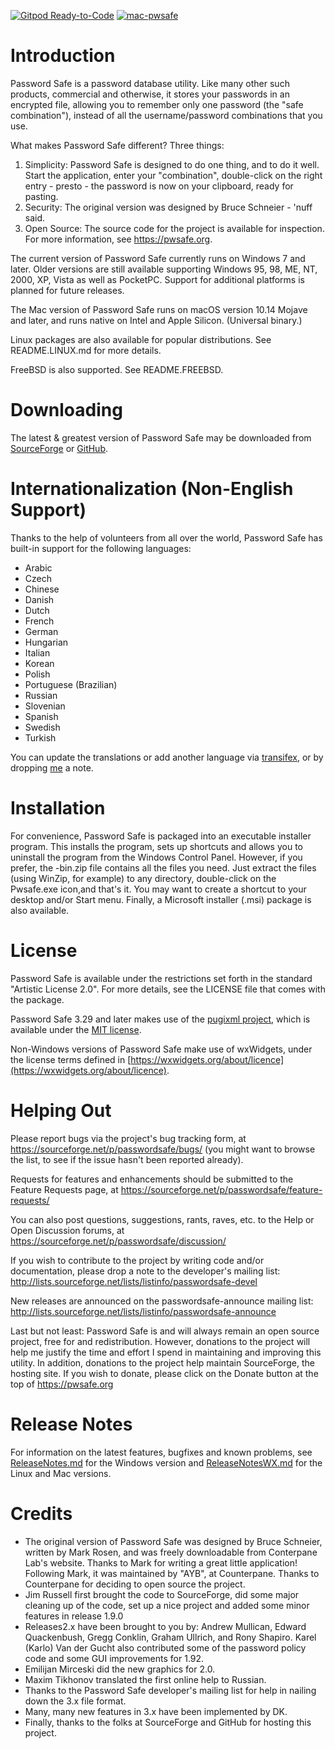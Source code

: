 [![Gitpod Ready-to-Code](https://img.shields.io/badge/Gitpod-Ready--to--Code-blue?logo=gitpod)](https://gitpod.io/#https://github.com/pwsafe/pwsafe) 
[![mac-pwsafe](https://github.com/pwsafe/pwsafe/actions/workflows/main.yml/badge.svg)](https://github.com/pwsafe/pwsafe/actions/workflows/main.yml)

Introduction
============
Password Safe is a password database utility. Like many other such
products, commercial and otherwise, it stores your passwords in an
encrypted file, allowing you to remember only one password (the "safe
combination"), instead of all the username/password combinations that
you use.

What makes Password Safe different? Three things:
1. Simplicity: Password Safe is designed to do one thing, and to do it
well. Start the application, enter your "combination", double-click on
the right entry - presto - the password is now on your clipboard,
ready for pasting.
2. Security: The original version was designed by Bruce Schneier -
'nuff said.
3. Open Source: The source code for the project is available for
inspection. For more information, see https://pwsafe.org.

The current version of Password Safe currently runs on Windows 7 and
later. Older versions are still available supporting Windows 95, 98,
ME, NT, 2000, XP, Vista as well as PocketPC. Support for additional
platforms is planned for future releases.

The Mac version of Password Safe runs on macOS version 10.14 Mojave
and later, and runs native on Intel and Apple Silicon. (Universal binary.)

Linux packages are also available for popular distributions. See
README.LINUX.md for more details.

FreeBSD is also supported. See README.FREEBSD.

Downloading
===========
The latest & greatest version of Password Safe may be downloaded from
[SourceForge](https://sourceforge.net/projects/passwordsafe/files/latest/download)
or
[GitHub](https://github.com/pwsafe/pwsafe/releases/latest).

Internationalization (Non-English Support)
==========================================
Thanks to the help of volunteers from all over the world, Password Safe
has built-in support for the following languages:
- Arabic
- Czech
- Chinese
- Danish
- Dutch
- French
- German
- Hungarian
- Italian
- Korean
- Polish
- Portuguese (Brazilian)
- Russian
- Slovenian
- Spanish
- Swedish
- Turkish

You can update the translations or add another language via [transifex](https://www.transifex.com/passwordsafe/passwordsafe/),
or by dropping [me](https://pwsafe.org/contact.php) a note.

Installation
============
For convenience, Password Safe is packaged into an executable
installer program. This installs the program, sets up shortcuts and
allows you to uninstall the program from the Windows Control
Panel. However, if you prefer, the -bin.zip file contains all the
files you need. Just extract the files (using WinZip, for example) to
any directory, double-click on the Pwsafe.exe icon,and that's
it. You may want to create a shortcut to your desktop and/or Start
menu. Finally, a Microsoft installer (.msi) package is also
available.

License
=======
Password Safe is available under the restrictions set forth in the
standard "Artistic License 2.0". For more details, see the LICENSE
file that comes with the package.

Password Safe 3.29 and later makes use of the
[pugixml project](http://www.pugixml.org), which is available under
the [MIT license](http://www.opensource.org/licenses/mit-license.html).

Non-Windows versions of Password Safe make use of wxWidgets, under the
license terms defined in [https://wxwidgets.org/about/licence](https://wxwidgets.org/about/licence).

Helping Out
===========
Please report bugs via the project's bug tracking form, at
https://sourceforge.net/p/passwordsafe/bugs/ (you might want to browse
the list, to see if the issue hasn't been reported already).

Requests for features and enhancements should be submitted to the
Feature Requests page, at
https://sourceforge.net/p/passwordsafe/feature-requests/

You can also post questions, suggestions, rants, raves, etc. to the
Help or Open Discussion forums, at
https://sourceforge.net/p/passwordsafe/discussion/

If you wish to contribute to the project by writing code and/or
documentation, please drop a note to the developer's mailing list:
http://lists.sourceforge.net/lists/listinfo/passwordsafe-devel

New releases are announced on the passwordsafe-announce mailing list:
http://lists.sourceforge.net/lists/listinfo/passwordsafe-announce

Last but not least: Password Safe is and will always remain an open
source project, free for and redistribution. However, donations to the
project will help me justify the time and effort I spend in
maintaining and improving this utility. In addition, donations to the
project help maintain SourceForge, the hosting site. If you wish to
donate, please click on the Donate button at the top of
https://pwsafe.org

Release Notes
=============
For information on the latest features, bugfixes and known problems,
see [ReleaseNotes.md](docs/ReleaseNotes.md) for the Windows version and 
[ReleaseNotesWX.md](docs/ReleaseNotesWX.md) for the Linux and Mac versions.

Credits
=======
- The original version of Password Safe was designed by Bruce
Schneier, written by Mark Rosen, and was freely downloadable from
Conterpane Lab's website. Thanks to Mark for writing a great little
application! Following Mark, it was maintained by "AYB", at
Counterpane. Thanks to Counterpane for deciding to open source the
project.
- Jim Russell first brought the code to SourceForge, did some major
cleaning up of the code, set up a nice project and added some minor
features in release 1.9.0
- Releases2.x have been brought to you by: Andrew Mullican,
Edward Quackenbush, Gregg Conklin, Graham Ullrich, and Rony
Shapiro. Karel (Karlo) Van der Gucht also contributed some of the
password policy code and some GUI improvements for 1.92.
- Emilijan Mirceski did the new graphics for 2.0.
- Maxim Tikhonov translated the first online help to Russian.
- Thanks to the Password Safe developer's mailing list for help in
nailing down the 3.x file format.
- Many, many new features in 3.x have been implemented by DK.
- Finally, thanks to the folks at SourceForge and GitHub for hosting
this project.

